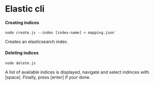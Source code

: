 Elastic cli
===========

#### Creating indices

```
node create.js --index [index-name] < mapping.json`
```

Creates an elasticsearch index.


#### Deleting indices

```
node delete.js
```

A list of available indices is displayed, navigate and select indinces with [space]. Finally, press [enter] if your done.

